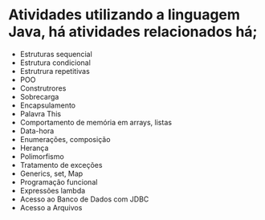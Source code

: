 # Atividades utilizando a linguagem Java, há atividades relacionados há;
- Estruturas sequencial
- Estrutura condicional
- Estrutrura repetitivas
- POO
- Construtrores
- Sobrecarga
- Encapsulamento
- Palavra This
- Comportamento de memória em arrays, listas
- Data-hora
- Enumerações, composição
- Herança
- Polimorfismo
- Tratamento de exceções
- Generics, set, Map
- Programação funcional
- Expressões lambda
- Acesso ao Banco de Dados com JDBC
- Acesso a Arquivos
